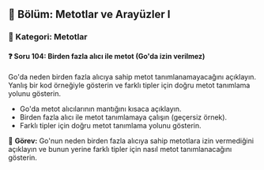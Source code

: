 ## 📘 Bölüm: Metotlar ve Arayüzler I  
### 🔹 Kategori: Metotlar  
#### ❓ Soru 104: Birden fazla alıcı ile metot (Go'da izin verilmez)

Go'da neden birden fazla alıcıya sahip metot tanımlanamayacağını açıklayın. Yanlış bir kod örneğiyle gösterin ve farklı tipler için doğru metot tanımlama yolunu gösterin.

- Go'da metot alıcılarının mantığını kısaca açıklayın.
- Birden fazla alıcı ile metot tanımlamaya çalışın (geçersiz örnek).
- Farklı tipler için doğru metot tanımlama yolunu gösterin.

🔧 **Görev:** Go'nun neden birden fazla alıcıya sahip metotlara izin vermediğini açıklayın ve bunun yerine farklı tipler için nasıl metot tanımlanacağını gösterin.
